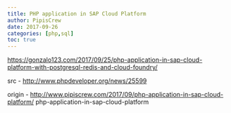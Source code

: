 ```yaml
---
title: PHP application in SAP Cloud Platform
author: PipisCrew
date: 2017-09-26
categories: [php,sql]
toc: true
---
```


https://gonzalo123.com/2017/09/25/php-application-in-sap-cloud-platform-with-postgresql-redis-and-cloud-foundry/

src - http://www.phpdeveloper.org/news/25599

origin - http://www.pipiscrew.com/2017/09/php-application-in-sap-cloud-platform/ php-application-in-sap-cloud-platform